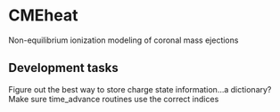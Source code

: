 # CMEheat
Non-equilibrium ionization modeling of coronal mass ejections

## Development tasks

Figure out the best way to store charge state information...a dictionary?
Make sure time_advance routines use the correct indices

